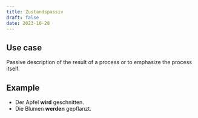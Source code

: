 ```yaml
---
title: Zustandspassiv
draft: false
date: 2023-10-28
---
```


## Use case
Passive description of the result of a process or to emphasize the process itself. 

## Example 
- Der Apfel **wird** geschnitten. 
- Die Blumen **werden** gepflanzt.





